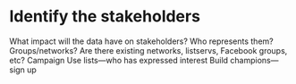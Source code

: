 # Identify the stakeholders

What impact will the data have on stakeholders?
Who represents them?
Groups/networks?
Are there existing networks, listservs, Facebook groups, etc?
Campaign
Use lists—who has expressed interest
Build champions—sign up
